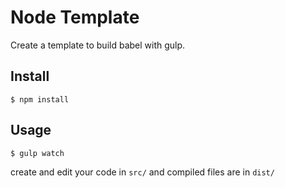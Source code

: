 Node Template
===
Create a template to build babel with gulp.

Install
---
    $ npm install

Usage
---
    $ gulp watch

create and edit your code in `src/` and compiled files are in `dist/`
